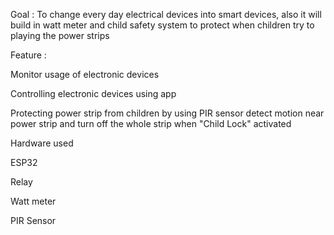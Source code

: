  

Goal : To change every day electrical devices into smart devices, also it will build in watt meter and child safety system to protect when children try to playing the power strips 

 

Feature : 

Monitor usage of electronic devices 

Controlling electronic devices using app 

Protecting power strip from children by using PIR sensor detect motion near power strip and turn off the whole strip when "Child Lock" activated 

 

Hardware used 

ESP32 

Relay 

Watt meter 

PIR Sensor 
